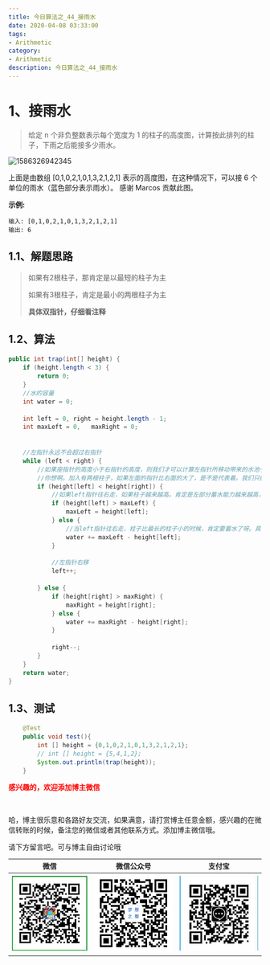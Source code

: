 ```yaml
---
title: 今日算法之_44_接雨水
date: 2020-04-08 03:33:00
tags: 
- Arithmetic
category: 
- Arithmetic
description: 今日算法之_44_接雨水
---
```




# 1、接雨水
> 给定 n 个非负整数表示每个宽度为 1 的柱子的高度图，计算按此排列的柱子，下雨之后能接多少雨水。

![1586326942345](D:\study\HealerJean.github.io\blogImages\1586326942345.png)



上面是由数组 [0,1,0,2,1,0,1,3,2,1,2,1] 表示的高度图，在这种情况下，可以接 6 个单位的雨水（蓝色部分表示雨水）。 感谢 Marcos 贡献此图。



**示例:**

```
输入: [0,1,0,2,1,0,1,3,2,1,2,1]
输出: 6
```





## 1.1、解题思路 

> 如果有2根柱子，那肯定是以最短的柱子为主    
>
> 如果有3根柱子，肯定是最小的两根柱子为主       
>
> **具体双指针，仔细看注释**








## 1.2、算法

```java
public int trap(int[] height) {
    if (height.length < 3) {
        return 0;
    }
    //水的容量
    int water = 0;

    int left = 0, right = height.length - 1;
    int maxLeft = 0,   maxRight = 0;


    //左指针永远不会超过右指针
    while (left < right) {
        //如果座指针的高度小于右指针的高度，则我们才可以计算左指针所移动带来的水池子。否则要计算右面的指针的水池子，
        //你想啊。加入有两根柱子，如果左面的指针比右面的大了，是不是代表着。我们只能以右面的住柱子为主。反之以左面的柱子为主
        if (height[left] < height[right]) {
            //如果left指针往右走，如果柱子越来越高。肯定是左部分蓄水能力越来越高， 所以获取最长的左柱子
            if (height[left] > maxLeft) {
                maxLeft = height[left];
            } else {
                //当left指针往右走，柱子比最长的柱子小的时候，肯定要蓄水了呀。具体当前这根柱子，蓄水值就等于最长的柱子减去当前的柱子。
                water += maxLeft - height[left];
            }

            //左指针右移
            left++;

        } else {
            if (height[right] > maxRight) {
                maxRight = height[right];
            } else {
                water += maxRight - height[right];
            }

            right--;
        }
    }
    return water;
}
```




## 1.3、测试 

```java
    @Test
    public void test(){
        int [] height = {0,1,0,2,1,0,1,3,2,1,2,1};
        // int [] height = {5,4,1,2};
        System.out.println(trap(height));
    }

```








  **<font  color="red">感兴趣的，欢迎添加博主微信 </font>**       

​    

哈，博主很乐意和各路好友交流，如果满意，请打赏博主任意金额，感兴趣的在微信转账的时候，备注您的微信或者其他联系方式。添加博主微信哦。    

请下方留言吧。可与博主自由讨论哦   



|微信 | 微信公众号|支付宝|
|:-------:|:-------:|:------:|
| ![微信](https://raw.githubusercontent.com/HealerJean/HealerJean.github.io/master/assets/img/tctip/weixin.jpg)|![微信公众号](https://raw.githubusercontent.com/HealerJean/HealerJean.github.io/master/assets/img/my/qrcode_for_gh_a23c07a2da9e_258.jpg)|![支付宝](https://raw.githubusercontent.com/HealerJean/HealerJean.github.io/master/assets/img/tctip/alpay.jpg) |



<link rel="stylesheet" href="https://unpkg.com/gitalk/dist/gitalk.css">

<script src="https://unpkg.com/gitalk@latest/dist/gitalk.min.js"></script> 
<div id="gitalk-container"></div>    
 <script type="text/javascript">
    var gitalk = new Gitalk({
		clientID: `1d164cd85549874d0e3a`,
		clientSecret: `527c3d223d1e6608953e835b547061037d140355`,
		repo: `HealerJean.github.io`,
		owner: 'HealerJean',
		admin: ['HealerJean'],
		id: 'JhC0YImtz165XO7p',
    });
    gitalk.render('gitalk-container');
</script> 

